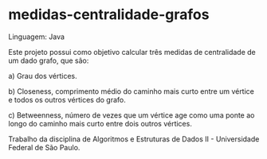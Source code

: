 # medidas-centralidade-grafos 

Linguagem: Java

Este projeto possui como objetivo calcular três medidas de centralidade de um dado grafo, que são:

a) Grau dos vértices.

b) Closeness, comprimento médio do caminho mais curto entre um vértice e todos os outros vértices do grafo.

c) Betweenness, número de vezes que um vértice age como uma ponte ao longo do caminho mais curto entre dois outros vértices.

Trabalho da disciplina de Algoritmos e Estruturas de Dados II - Universidade Federal de São Paulo.
